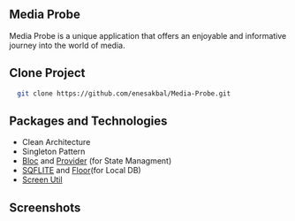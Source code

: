 ## Media Probe

Media Probe is a unique application that offers an enjoyable and informative journey into the world of media.


## Clone Project
```bash
  git clone https://github.com/enesakbal/Media-Probe.git
```

## Packages and Technologies
- Clean Architecture
- Singleton Pattern
- [Bloc](https://pub.dev/packages/flutter_bloc) and [Provider](https://pub.dev/packages/provider) (for State Managment)
- [SQFLITE](https://pub.dev/packages/sqflite) and [Floor](https://pub.dev/packages/floor)(for Local DB)
- [Screen Util](https://pub.dev/packages/flutter_screenutil)


## Screenshots
